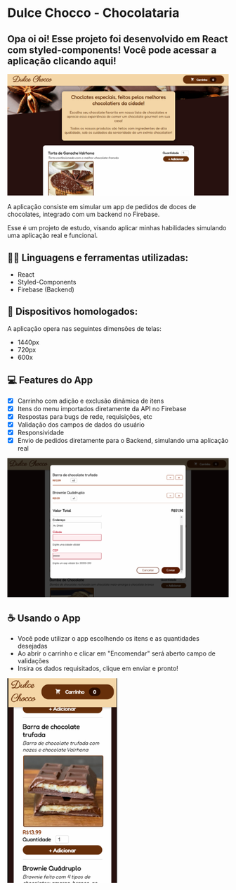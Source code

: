 # Dulce Chocco - Chocolataria

## Opa oi oi! Esse projeto foi desenvolvido em React com styled-components! Você pode acessar a aplicação clicando aqui!


<img src="src/assets/image/demo-photo-1.png" width="550px" alt="imagem de demonstração desktop">

A aplicação consiste em simular um app de pedidos de doces de chocolates, integrado com um backend no Firebase. 

Esse é um projeto de estudo, visando aplicar minhas habilidades simulando uma aplicação real e funcional.

## 👨‍💻 Linguagens e ferramentas utilizadas:
- React
- Styled-Components
- Firebase (Backend)

## 📱 Dispositivos homologados:
A aplicação opera nas seguintes dimensões de telas:
- 1440px
- 720px
- 600x

## 💻 Features do App

- [x] Carrinho com adição e exclusão dinâmica de itens
- [x] Itens do menu importados diretamente da API no Firebase
- [X] Respostas para bugs de rede, requisições, etc
- [x] Validação dos campos de dados do usuário
- [X] Responsividade 
- [x] Envio de pedidos diretamente para o Backend, simulando uma aplicação real

<img src="src/assets/image/demo-photo-2.png" width="550px" alt="imagem de demonstração carrinho">

## ☕ Usando o App
- Você pode utilizar o app escolhendo os itens e as quantidades desejadas
- Ao abrir o carrinho e clicar em "Encomendar" será aberto campo de validações
- Insira os dados requisitados, clique em enviar e pronto!

<img src="src/assets/image/demo-photo-3.png" width="250px" alt="imagem de demonstração mobile">